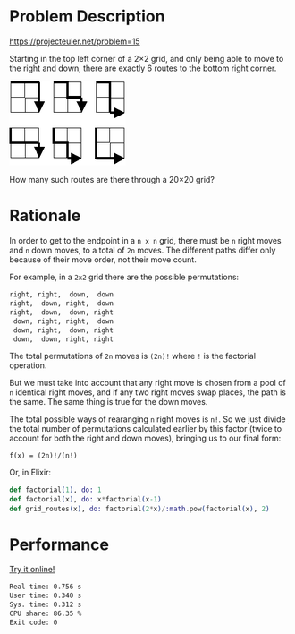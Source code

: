 # Problem Description

https://projecteuler.net/problem=15

Starting in the top left corner of a 2×2 grid, and only being able to move to the right and down, there are exactly 6 routes to the bottom right corner.

![Grid Routes](p015.gif)

How many such routes are there through a 20×20 grid?

# Rationale

In order to get to the endpoint in a `n x n` grid, there must be `n` right moves and `n` down moves, to a total of `2n` moves. The different paths differ only because of their move order, not their move count.

For example, in a `2x2` grid there are the possible permutations:

    right, right,  down,  down
    right,  down, right,  down
    right,  down,  down, right
     down, right, right,  down
     down, right,  down, right
     down,  down, right, right
    

The total permutations of `2n` moves is `(2n)!` where `!` is the factorial operation.

But we must take into account that any right move is chosen from a pool of `n` identical right moves, and if any two right moves swap places, the path is the same. The same thing is true for the down moves.

The total possible ways of rearanging `n` right moves is `n!`. So we just divide the total number of permutations calculated earlier by this factor (twice to account for both the right and down moves), bringing us to our final form:

    f(x) = (2n)!/(n!)
    
Or, in Elixir:

```elixir
def factorial(1), do: 1
def factorial(x), do: x*factorial(x-1)
def grid_routes(x), do: factorial(2*x)/:math.pow(factorial(x), 2)
```

# Performance

[Try it online!](https://tio.run/##ZZDNCsIwEITveYoVL41o/8CLB@/iQd@gVLOtgZjIJtEcfPfaxgoBrzPzzbCLSgZJw7BcFN5ScZG6QP0EjDIT2N2N8ArhTOai8F5WWxCGAYzOA7r26gzJVmUVX4/6Dqp/K3B43VCDtI3UDnukSWq1gAB7KL9cWCXApuLs19OTFA0Z79BOWNyGpL1eBV5k6VraxHmMv/dwRNKockdeX7NJRS3mEbBGPTGbL0gH65KzmDuc8od3NvlCHiE2DB8)

```
Real time: 0.756 s
User time: 0.340 s
Sys. time: 0.312 s
CPU share: 86.35 %
Exit code: 0
```
